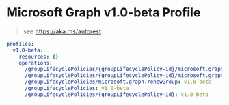 # Microsoft Graph v1.0-beta Profile

> see https://aka.ms/autorest

``` yaml
profiles:
  v1.0-beta:
    resources: {}
    operations:
      /groupLifecyclePolicies/{groupLifecyclePolicy-id}/microsoft.graph.addGroup: v1.0-beta
      /groupLifecyclePolicies/{groupLifecyclePolicy-id}/microsoft.graph.removeGroup: v1.0-beta
      /groupLifecyclePolicies/microsoft.graph.renewGroup: v1.0-beta
      /groupLifecyclePolicies: v1.0-beta
      /groupLifecyclePolicies/{groupLifecyclePolicy-id}: v1.0-beta

```
